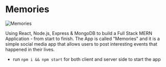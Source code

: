 # Memories

![Memories](https://i.ibb.co/Z8Y0CJv/Screenshot-2020-10-30-at-11-10-04.png)


Using React, Node.js, Express & MongoDB to build a Full Stack MERN Application - from start to finish. The App is called "Memories" and it is a simple social media app that allows users to post interesting events that happened in their lives.


- run ```npm i && npm start``` for both client and server side to start the app
